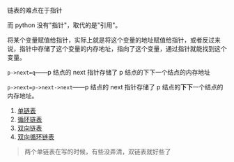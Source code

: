 链表的难点在于指针

而 python 没有"指针"，取代的是"引用"。

将某个变量赋值给指针，实际上就是将这个变量的地址赋值给指针，或者反过来说，指针中存储了这个变量的内存地址，指向了这个变量，通过指针就能找到这个变量。

`p->next=q`——p 结点的 next 指针存储了 p 结点的下下一个结点的内存地址

`p->next=p->next->next`——p 结点的 next 指针存储了 p 结点的**下下**一个结点的内存地址。

<ol>
    <li><a href='单链表'>单链表</a></li>
    <li><a href='循环链表'>循环链表</a></li>
    <li><a href='双向链表'>双向链表</a></li>
    <li><a href='双向循环链表'>双向循环链表</a></li>
</ol>

> 两个单链表在写的时候，有些没弄清，双链表就好些了

